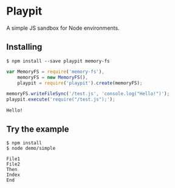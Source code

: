 Playpit
=======

A simple JS sandbox for Node environments.

Installing
----------
```shell
$ npm install --save playpit memory-fs
```

```javascript
var MemoryFS = require('memory-fs'),
    memoryFS = new MemoryFS(),
    playpit = require('playpit').create(memoryFS);

memoryFS.writeFileSync('/test.js', 'console.log("Hello!")');
playpit.execute('require("/test.js");');
```

```shell
Hello!
```


Try the example
---------------
```shell
$ npm install
$ node demo/simple

File1
File2
Then
Index
End
```
